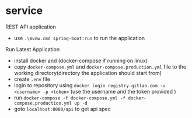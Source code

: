 # service

REST API application

- use `.\mvnw.cmd spring-boot:run` to run the application

Run Latest Application

- install docker and (docker-compose if running on linux)
- copy `docker-compose.yml` and `docker-compose.production.yml` file to the working directory(directory the application should start from)
- create `.env` file
- login to repository using `docker login registry.gitlab.com -u <username> -p <token>` (use the username and the token provided )
- run `docker-compose -f docker-compose.yml -f docker-compose.production.yml up -d`
- goto `localhost:8080/api` to get api spec
